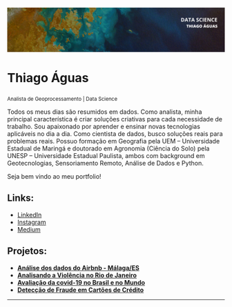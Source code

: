 <p align="center">
  <img src="banner.png" >
</p>

# Thiago Águas  
<sub>Analista de Geoprocessamento | Data Science</sub>

Todos os meus dias são resumidos em dados. Como analista, minha principal característica é criar soluções criativas para cada necessidade de trabalho. Sou apaixonado por aprender e ensinar novas tecnologias aplicáveis no dia a dia. Como cientista de dados, busco soluções reais para problemas reais. Possuo formação em Geografia pela UEM – Universidade Estadual de Maringá e doutorado em Agronomia (Ciência do Solo) pela UNESP – Universidade Estadual Paulista, ambos com background em Geotecnologias, Sensoriamento Remoto, Análise de Dados e Python.

Seja bem vindo ao meu portfolio!

## **Links:**
* [LinkedIn](https://www.linkedin.com/in/thiago-aguas/)
* [Instagram](https://www.instagram.com/thiago.aguas/)
* [Medium](https://www.medium.com/@thdeandrade)

## **Projetos:**

* **[Análise dos dados do Airbnb - Málaga/ES](https://bit.ly/3t82pLq)**
* **[Analisando a Violência no Rio de Janeiro](https://bit.ly/3iqmEzU)**
* **[Avaliação da covid-19 no Brasil e no Mundo](https://bit.ly/3iOgxGF)**
* **[Detecção de Fraude em Cartões de Crédito](https://bit.ly/3C4Rola)**
---
